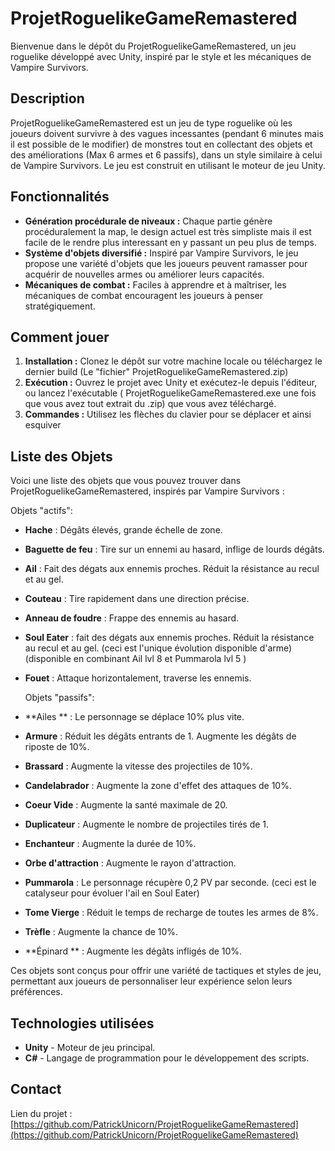 # ProjetRoguelikeGameRemastered

Bienvenue dans le dépôt du ProjetRoguelikeGameRemastered, un jeu roguelike développé avec Unity, inspiré par le style et les mécaniques de Vampire Survivors.

## Description

ProjetRoguelikeGameRemastered est un jeu de type roguelike où les joueurs doivent survivre à des vagues incessantes (pendant 6 minutes mais il est possible de le modifier) de monstres tout en collectant des objets et des améliorations (Max 6 armes et 6 passifs), dans un style similaire à celui de Vampire Survivors. Le jeu est construit en utilisant le moteur de jeu Unity.

## Fonctionnalités

- **Génération procédurale de niveaux :** Chaque partie génère procéduralement la map, le design actuel est très simpliste mais il est facile de le rendre plus interessant en y passant un peu plus de temps.
- **Système d'objets diversifié :** Inspiré par Vampire Survivors, le jeu propose une variété d'objets que les joueurs peuvent ramasser pour acquérir de nouvelles armes ou améliorer leurs capacités.
- **Mécaniques de combat :** Faciles à apprendre et à maîtriser, les mécaniques de combat encouragent les joueurs à penser stratégiquement.

## Comment jouer

1. **Installation :** Clonez le dépôt sur votre machine locale ou téléchargez le dernier build (Le "fichier" ProjetRoguelikeGameRemastered.zip)
2. **Exécution :** Ouvrez le projet avec Unity et exécutez-le depuis l'éditeur, ou lancez l'exécutable ( ProjetRoguelikeGameRemastered.exe une fois que vous avez tout extrait du .zip) que vous avez téléchargé.
3. **Commandes :** Utilisez les flèches du clavier pour se déplacer et ainsi esquiver 

## Liste des Objets
Voici une liste des objets que vous pouvez trouver dans ProjetRoguelikeGameRemastered, inspirés par Vampire Survivors :

  Objets "actifs":
  
- **Hache** : Dégâts élevés, grande échelle de zone.
- **Baguette de feu** : Tire sur un ennemi au hasard, inflige de lourds dégâts.
- **Ail** : Fait des dégats aux ennemis proches. Réduit la résistance au recul et au gel.
- **Couteau** : Tire rapidement dans une direction précise.
- **Anneau de foudre** : Frappe des ennemis au hasard.
- **Soul Eater** : fait des dégats aux ennemis proches. Réduit la résistance au recul et au gel. (ceci est l'unique évolution disponible d'arme) (disponible en combinant Ail lvl 8 et Pummarola lvl 5 )
- **Fouet** : Attaque horizontalement, traverse les ennemis.

  Objets "passifs":
  
- **Ailes ** : Le personnage se déplace 10% plus vite.
- **Armure** : Réduit les dégâts entrants de 1. Augmente les dégâts de riposte de 10%.
- **Brassard** : Augmente la vitesse des projectiles de 10%.
- **Candelabrador** : Augmente la zone d'effet des attaques de 10%.
- **Coeur Vide** : Augmente la santé maximale de 20.
- **Duplicateur** : Augmente le nombre de projectiles tirés de 1.
- **Enchanteur** : Augmente la durée de 10%.
- **Orbe d'attraction** : Augmente le rayon d'attraction.
- **Pummarola** : Le personnage récupère 0,2 PV par seconde. (ceci est le catalyseur pour évoluer l'ail en Soul Eater)
- **Tome Vierge** : Réduit le temps de recharge de toutes les armes de 8%.
- **Trèfle** : Augmente la chance de 10%.
- **Épinard ** : Augmente les dégâts infligés de 10%. 

Ces objets sont conçus pour offrir une variété de tactiques et styles de jeu, permettant aux joueurs de personnaliser leur expérience selon leurs préférences.

## Technologies utilisées

- **Unity** - Moteur de jeu principal.
- **C#** - Langage de programmation pour le développement des scripts.

## Contact

Lien du projet : [https://github.com/PatrickUnicorn/ProjetRoguelikeGameRemastered](https://github.com/PatrickUnicorn/ProjetRoguelikeGameRemastered)
